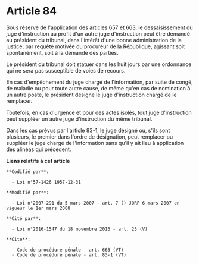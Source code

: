 # Article 84

Sous réserve de l'application des articles 657 et 663, le dessaisissement du juge d'instruction au profit d'un autre juge
d'instruction peut être demandé au président du tribunal, dans l'intérêt d'une bonne administration de la justice, par
requête motivée du procureur de la République, agissant soit spontanément, soit à la demande des parties. 

Le président du tribunal doit statuer dans les huit jours par une ordonnance qui ne sera pas susceptible de voies de
recours. 

En cas d'empêchement du juge chargé de l'information, par suite de congé, de maladie ou pour toute autre cause, de même qu'en
cas de nomination à un autre poste, le président désigne le juge d'instruction chargé de le remplacer. 

Toutefois, en cas d'urgence et pour des actes isolés, tout juge d'instruction peut suppléer un autre juge d'instruction du
même tribunal. 

Dans les cas prévus par l'article 83-1, le juge désigné ou, s'ils sont plusieurs, le premier dans l'ordre de désignation,
peut remplacer ou suppléer le juge chargé de l'information sans qu'il y ait lieu à application des alinéas qui précèdent.

**Liens relatifs à cet article**

	**Codifié par**:

	  - Loi n°57-1426 1957-12-31

	**Modifié par**:

	  - Loi n°2007-291 du 5 mars 2007 - art. 7 () JORF 6 mars 2007 en vigueur le 1er mars 2008

	**Cité par**:

	  - Loi n°2016-1547 du 18 novembre 2016 - art. 25 (V)

	**Cite**:

	  - Code de procédure pénale - art. 663 (VT)
	  - Code de procédure pénale - art. 83-1 (VT)
